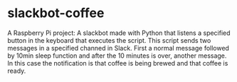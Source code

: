 # slackbot-coffee
A Raspberry Pi project:
A slackbot made with Python that listens a specified button in the keyboard that executes the script. This script sends two messages in a specified channed in Slack. First a normal message followed by 10min sleep function and after the 10 minutes is over, another message. In this case the notification is that coffee is being brewed and that coffee is ready.
